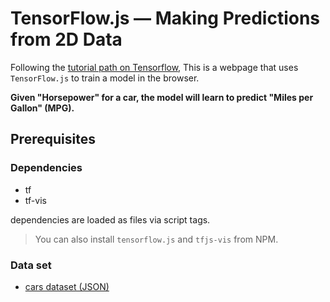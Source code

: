 # TensorFlow.js — Making Predictions from 2D Data

Following the [tutorial path on Tensorflow](https://codelabs.developers.google.com/codelabs/tfjs-training-regression/index.html#0), This is a webpage that uses `TensorFlow.js` to train a model in the browser.


**Given "Horsepower" for a car, the model will learn to predict "Miles per Gallon" (MPG).**

## Prerequisites

### Dependencies 
- tf
- tf-vis

dependencies are loaded as files via script tags. 
> You can also install `tensorflow.js` and `tfjs-vis` from NPM.

### Data set

- [cars dataset (JSON)](https://storage.googleapis.com/tfjs-tutorials/carsData.json)

